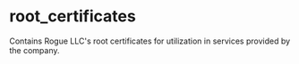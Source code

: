 # root_certificates
Contains Rogue LLC's root certificates for utilization in services provided by the company.
